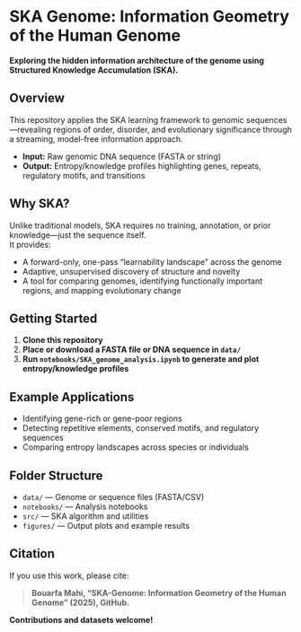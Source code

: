 # SKA Genome: Information Geometry of the Human Genome

**Exploring the hidden information architecture of the genome using Structured Knowledge Accumulation (SKA).**



## Overview

This repository applies the SKA learning framework to genomic sequences—revealing regions of order, disorder, and evolutionary significance through a streaming, model-free information approach.

- **Input:** Raw genomic DNA sequence (FASTA or string)
- **Output:** Entropy/knowledge profiles highlighting genes, repeats, regulatory motifs, and transitions



## Why SKA?

Unlike traditional models, SKA requires no training, annotation, or prior knowledge—just the sequence itself.  
It provides:
- A forward-only, one-pass “learnability landscape” across the genome
- Adaptive, unsupervised discovery of structure and novelty
- A tool for comparing genomes, identifying functionally important regions, and mapping evolutionary change



## Getting Started

1. **Clone this repository**
2. **Place or download a FASTA file or DNA sequence in `data/`**
3. **Run `notebooks/SKA_genome_analysis.ipynb` to generate and plot entropy/knowledge profiles**



## Example Applications

- Identifying gene-rich or gene-poor regions
- Detecting repetitive elements, conserved motifs, and regulatory sequences
- Comparing entropy landscapes across species or individuals



## Folder Structure

- `data/` — Genome or sequence files (FASTA/CSV)
- `notebooks/` — Analysis notebooks
- `src/` — SKA algorithm and utilities
- `figures/` — Output plots and example results



## Citation

If you use this work, please cite:  
> **Bouarfa Mahi, “SKA-Genome: Information Geometry of the Human Genome” (2025), GitHub.**



**Contributions and datasets welcome!**


